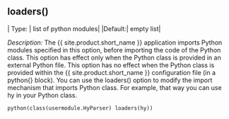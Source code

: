 ## loaders()

|  Type: |     list of python modules|
|Default:|   empty list|

*Description:* The {{ site.product.short_name }} application imports Python modules
specified in this option, before importing the code of the Python class.
This option has effect only when the Python class is provided in an
external Python file. This option has no effect when the Python class is
provided within the {{ site.product.short_name }} configuration file (in a python{}
block). You can use the loaders() option to modify the import mechanism
that imports Python class. For example, that way you can use
hy in your Python class.

```config
python(class(usermodule.HyParser) loaders(hy))
```
